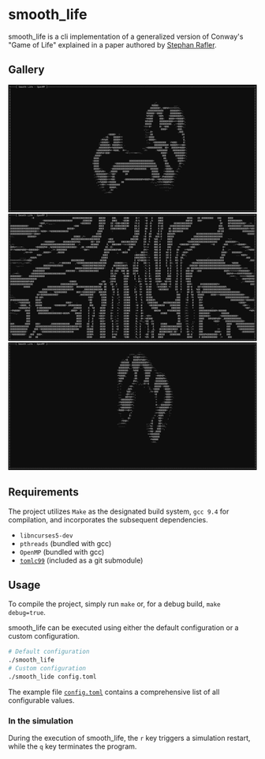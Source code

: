 # smooth_life
smooth_life is a cli implementation of a generalized version of Conway's "Game of Life" explained in a paper authored by [Stephan Rafler](https://arxiv.org/pdf/1111.1567.pdf).

## Gallery
![smooth_life first image](images/smooth_life_1.png)
![smooth_life second image](images/smooth_life_2.png)
![smooth_life third image](images/smooth_life_3.png)

## Requirements
The project utilizes `Make` as the designated build system, `gcc 9.4` for compilation, and incorporates the subsequent dependencies.

- `libncurses5-dev`
- `pthreads`    (bundled with gcc)
- `OpenMP`  (bundled with gcc)
- [`tomlc99`](https://github.com/cktan/tomlc99) (included as a git submodule)

## Usage

To compile the project, simply run `make` or, for a debug build, `make debug=true`.

smooth_life can be executed using either the default configuration or a custom configuration.
```bash
# Default configuration
./smooth_life
# Custom configuration
./smooth_lide config.toml
```

The example file [`config.toml`](config.toml) contains a comprehensive list of all configurable values.

### In the simulation
During the execution of smooth_life, the `r` key triggers a simulation restart, while the `q` key terminates the program.
